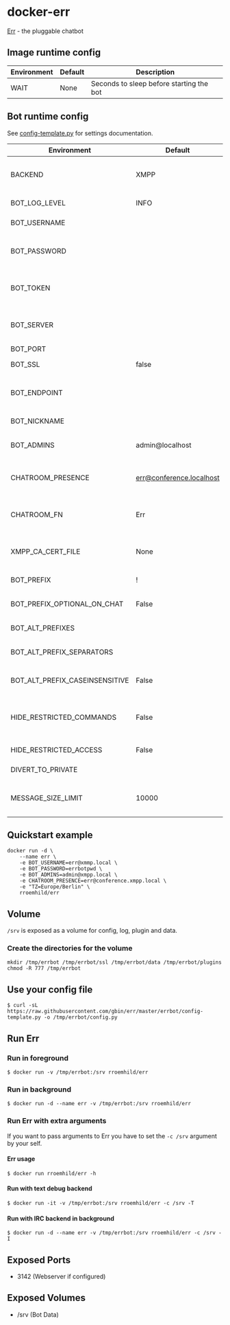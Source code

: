 # docker-err

[Err](http://errbot.net) - the pluggable chatbot

## Image runtime config

Environment       | Default                       | Description
----------------- | ----------------------------- | ----------------
WAIT              | None                          | Seconds to sleep before starting the bot

## Bot runtime config

See [config-template.py](https://raw.githubusercontent.com/gbin/err/master/errbot/config-template.py) for settings documentation.

Environment       | Default                      | Description
----------------- | ---------------------------- | --------------------
BACKEND           | XMPP                         | Chat server type. (XMPP, Text, HipChat, Slack, IRC)
BOT_LOG_LEVEL     | INFO                         | Change log level
BOT_USERNAME      |                              | The JID of the user
BOT_PASSWORD      |                              | The corresponding password for the user
BOT_TOKEN         |                              | Token for HipChat and Slack backend
BOT_SERVER        |                              | Server address for XMPP and HipChat
BOT_PORT          |                              | Server port
BOT_SSL           | false                        | IRC Backend: Use SSL
BOT_ENDPOINT      |                              | HipChat endpoint for hosted HipChat
BOT_NICKNAME      |                              | IRC Backend: Nickname
BOT_ADMINS        | admin@localhost              | Bot admins separated with comma
CHATROOM_PRESENCE | err@conference.localhost     | The FullName, or nickname, your bot should use
CHATROOM_FN       | Err                          | Chatrooms your bot should join on startup
XMPP_CA_CERT_FILE | None                         | Path to a file containing certificate authorities
BOT_PREFIX        | !                            | Command prefix
BOT_PREFIX_OPTIONAL_ON_CHAT | False              | Optional prefix for normal chat
BOT_ALT_PREFIXES            |                    | Alternative prefixes
BOT_ALT_PREFIX_SEPARATORS   |                    | Alternative prefixes separators
BOT_ALT_PREFIX_CASEINSENSITIVE | False           | Require correct capitalization
HIDE_RESTRICTED_COMMANDS    | False              | Hide the restricted commands from the help output
HIDE_RESTRICTED_ACCESS      | False              | Do not reply error message
DIVERT_TO_PRIVATE           |                    | Private commands
MESSAGE_SIZE_LIMIT          | 10000              | Maximum length a single message may be

## Quickstart example

```
docker run -d \
    --name err \
    -e BOT_USERNAME=err@xmmp.local \
    -e BOT_PASSWORD=errbotpwd \
    -e BOT_ADMINS=admin@xmpp.local \
    -e CHATROOM_PRESENCE=err@conference.xmpp.local \
    -e "TZ=Europe/Berlin" \
    rroemhild/err
```

## Volume

```/srv``` is exposed as a volume for config, log, plugin and data.

### Create the directories for the volume

```
mkdir /tmp/errbot /tmp/errbot/ssl /tmp/errbot/data /tmp/errbot/plugins
chmod -R 777 /tmp/errbot
```

## Use your config file

```
$ curl -sL https://raw.githubusercontent.com/gbin/err/master/errbot/config-template.py -o /tmp/errbot/config.py
```

## Run Err

### Run in foreground

```
$ docker run -v /tmp/errbot:/srv rroemhild/err
```

### Run in background

```
$ docker run -d --name err -v /tmp/errbot:/srv rroemhild/err
```

### Run Err with extra arguments

If you want to pass arguments to Err you have to set the `-c /srv` argument by your self.

#### Err usage

```
$ docker run rroemhild/err -h
```

#### Run with text debug backend

```
$ docker run -it -v /tmp/errbot:/srv rroemhild/err -c /srv -T
```

#### Run with IRC backend in background

```
$ docker run -d --name err -v /tmp/errbot:/srv rroemhild/err -c /srv -I
```

## Exposed Ports

* 3142 (Webserver if configured)

## Exposed Volumes

* /srv (Bot Data)
